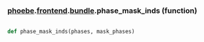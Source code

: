 ### [phoebe](phoebe.md).[frontend](phoebe.frontend.md).[bundle](phoebe.frontend.bundle.md).phase_mask_inds (function)


```py

def phase_mask_inds(phases, mask_phases)

```


